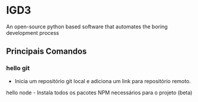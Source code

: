 # IGD3
An open-source python based software that automates the boring development process

## Principais Comandos
### hello git 
- Inicia um repositório git local e adiciona um link para repositório remoto.

hello node - Instala todos os pacotes NPM necessários para o projeto (beta)

